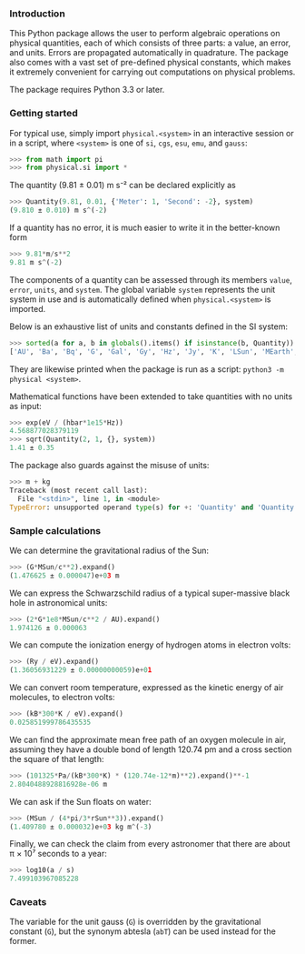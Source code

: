 ### Introduction

This Python package allows the user to perform algebraic operations on physical quantities, each of which consists of three parts: a value, an error, and units. Errors are propagated automatically in quadrature. The package also comes with a vast set of pre-defined physical constants, which makes it extremely convenient for carrying out computations on physical problems.

The package requires Python 3.3 or later.

### Getting started

For typical use, simply import `physical.<system>` in an interactive session or in a script, where `<system>` is one of `si`, `cgs`, `esu`, `emu`, and `gauss`:

```python
>>> from math import pi
>>> from physical.si import *
```

The quantity (9.81 ± 0.01) m s⁻² can be declared explicitly as

```python
>>> Quantity(9.81, 0.01, {'Meter': 1, 'Second': -2}, system)
(9.810 ± 0.010) m s^(-2)
```

If a quantity has no error, it is much easier to write it in the better-known form

```python
>>> 9.81*m/s**2
9.81 m s^(-2)
```

The components of a quantity can be assessed through its members `value`, `error`, `units`, and `system`. The global variable `system` represents the unit system in use and is automatically defined when `physical.<system>` is imported.

Below is an exhaustive list of units and constants defined in the SI system:

```python
>>> sorted(a for a, b in globals().items() if isinstance(b, Quantity))
['AU', 'Ba', 'Bq', 'G', 'Gal', 'Gy', 'Hz', 'Jy', 'K', 'LSun', 'MEarth', 'MJupiter', 'MSun', 'NA', 'P', 'R', 'Ry', 'St', 'Sv', 'Torr', 'a', 'a0', 'aSB', 'alpha', 'amu', 'angstrom', 'arcmin', 'arcsec', 'at', 'atm', 'bar', 'c', 'cm', 'd', 'deg', 'dyn', 'eV', 'erg', 'g', 'g0', 'ge', 'gmu', 'gn', 'gp', 'h', 'hbar', 'kB', 'kat', 'lambdae', 'ly', 'mH', 'mHe', 'me', 'mmu', 'mn', 'mol', 'mp', 'pc', 'rEarth', 'rJupiter', 'rSun', 'rad', 're', 's', 'sigmaH', 'sigmaSB', 'sigmaT', 'sr']
```

They are likewise printed when the package is run as a script: `python3 -m physical <system>`.

Mathematical functions have been extended to take quantities with no units as input:

```python
>>> exp(eV / (hbar*1e15*Hz))
4.568877028379119
>>> sqrt(Quantity(2, 1, {}, system))
1.41 ± 0.35
```

The package also guards against the misuse of units:

```python
>>> m + kg
Traceback (most recent call last):
  File "<stdin>", line 1, in <module>
TypeError: unsupported operand type(s) for +: 'Quantity' and 'Quantity'
```

### Sample calculations

We can determine the gravitational radius of the Sun:

```python
>>> (G*MSun/c**2).expand()
(1.476625 ± 0.000047)e+03 m
```

We can express the Schwarzschild radius of a typical super-massive black hole in astronomical units:

```python
>>> (2*G*1e8*MSun/c**2 / AU).expand()
1.974126 ± 0.000063
```

We can compute the ionization energy of hydrogen atoms in electron volts:

```python
>>> (Ry / eV).expand()
(1.36056931229 ± 0.00000000059)e+01
```

We can convert room temperature, expressed as the kinetic energy of air molecules, to electron volts:

```python
>>> (kB*300*K / eV).expand()
0.025851999786435535
```

We can find the approximate mean free path of an oxygen molecule in air, assuming they have a double bond of length 120.74 pm and a cross section the square of that length:

```python
>>> (101325*Pa/(kB*300*K) * (120.74e-12*m)**2).expand()**-1
2.8040488928816928e-06 m
```

We can ask if the Sun floats on water:

```python
>>> (MSun / (4*pi/3*rSun**3)).expand()
(1.409780 ± 0.000032)e+03 kg m^(-3)
```

Finally, we can check the claim from every astronomer that there are about π × 10⁷ seconds to a year:

```python
>>> log10(a / s)
7.499103967085228
```

### Caveats

The variable for the unit gauss (`G`) is overridden by the gravitational constant (`G`), but the synonym abtesla (`abT`) can be used instead for the former.
